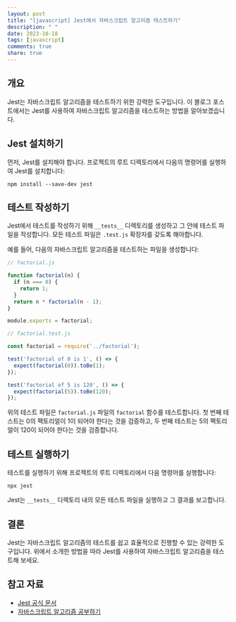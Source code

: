 ```yaml
---
layout: post
title: "[javascript] Jest에서 자바스크립트 알고리즘 테스트하기"
description: " "
date: 2023-10-18
tags: [javascript]
comments: true
share: true
---
```


## 개요
Jest는 자바스크립트 알고리즘을 테스트하기 위한 강력한 도구입니다. 이 블로그 포스트에서는 Jest를 사용하여 자바스크립트 알고리즘을 테스트하는 방법을 알아보겠습니다.

## Jest 설치하기
먼저, Jest를 설치해야 합니다. 프로젝트의 루트 디렉토리에서 다음의 명령어를 실행하여 Jest를 설치합니다:

```shell
npm install --save-dev jest
```

## 테스트 작성하기
Jest에서 테스트를 작성하기 위해 `__tests__` 디렉토리를 생성하고 그 안에 테스트 파일을 작성합니다. 모든 테스트 파일은 `.test.js` 확장자를 갖도록 해야합니다.

예를 들어, 다음의 자바스크립트 알고리즘을 테스트하는 파일을 생성합니다:

```javascript
// factorial.js

function factorial(n) {
  if (n === 0) {
    return 1;
  }
  return n * factorial(n - 1);
}

module.exports = factorial;
```

```javascript
// factorial.test.js

const factorial = require('../factorial');

test('factorial of 0 is 1', () => {
  expect(factorial(0)).toBe(1);
});

test('factorial of 5 is 120', () => {
  expect(factorial(5)).toBe(120);
});
```

위의 테스트 파일은 `factorial.js` 파일의 `factorial` 함수를 테스트합니다. 첫 번째 테스트는 0의 팩토리얼이 1이 되어야 한다는 것을 검증하고, 두 번째 테스트는 5의 팩토리얼이 120이 되어야 한다는 것을 검증합니다.

## 테스트 실행하기
테스트를 실행하기 위해 프로젝트의 루트 디렉토리에서 다음 명령어를 실행합니다:

```shell
npx jest
```

Jest는 `__tests__` 디렉토리 내의 모든 테스트 파일을 실행하고 그 결과를 보고합니다.

## 결론
Jest는 자바스크립트 알고리즘의 테스트를 쉽고 효율적으로 진행할 수 있는 강력한 도구입니다. 위에서 소개한 방법을 따라 Jest를 사용하여 자바스크립트 알고리즘을 테스트해 보세요.

## 참고 자료
- [Jest 공식 문서](https://jestjs.io/)
- [자바스크립트 알고리즘 공부하기](https://www.javascript-algorithms.com/)